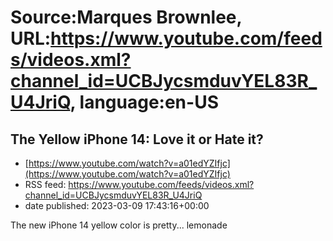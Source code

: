 # Source:Marques Brownlee, URL:https://www.youtube.com/feeds/videos.xml?channel_id=UCBJycsmduvYEL83R_U4JriQ, language:en-US

## The Yellow iPhone 14: Love it or Hate it?
 - [https://www.youtube.com/watch?v=a01edYZIfjc](https://www.youtube.com/watch?v=a01edYZIfjc)
 - RSS feed: https://www.youtube.com/feeds/videos.xml?channel_id=UCBJycsmduvYEL83R_U4JriQ
 - date published: 2023-03-09 17:43:16+00:00

The new iPhone 14 yellow color is pretty... lemonade

